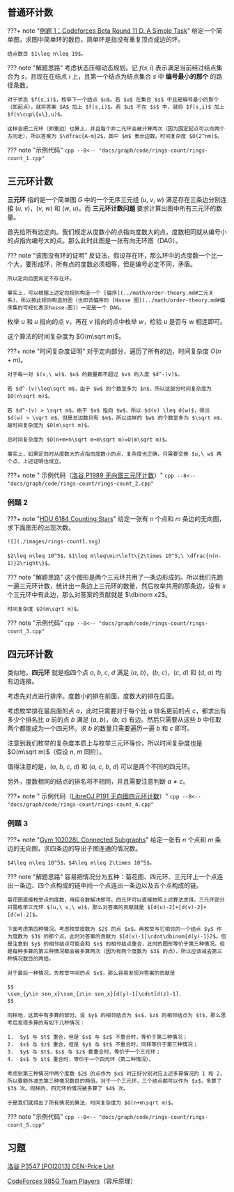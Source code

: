 ## 普通环计数

???+ note "[例题 1：Codeforces Beta Round 11 D. A Simple Task](https://codeforces.com/problemset/problem/11/D)"
    给定一个简单图，求图中简单环的数目。简单环是指没有重复顶点或边的环。
    
    结点数目 $1\leq n\leq 19$。

??? note "解题思路"
    考虑状态压缩动态规划。记 $f(s,i)$ 表示满足当前经过结点集合为 $s$，且现在在结点 $i$ 上，且第一个结点为结点集合 $s$ 中 **编号最小的那个** 的路径条数。
    
    对于状态 $f(s,i)$，枚举下一个结点 $u$。若 $u$ 在集合 $s$ 中且是编号最小的那个（即起点），就将答案 $A$ 加上 $f(s,i)$。若 $u$ 不在 $s$ 中，就将 $f(s,i)$ 加上 $f(s\cup\{u\},u)$。
    
    这样会把二元环（即重边）也算上，并且每个非二元环会被计算两次（因为固定起点可以向两个方向走），所以答案为 $\dfrac{A-m}2$，其中 $m$ 表示边数。时间复杂度 $O(2^nm)$。

??? note "示例代码"
    ```cpp
    --8<-- "docs/graph/code/rings-count/rings-count_1.cpp"
    ```

## 三元环计数

**三元环** 指的是一个简单图 $G$ 中的一个无序三元组 $(u,\ v,\ w)$ 满足存在三条边分别连接 $(u,\ v)$，$(v,\ w)$ 和 $(w,\ u)$。而 **三元环计数问题** 要求计算出图中所有三元环的数量。

首先给所有边定向。我们规定从度数小的点指向度数大的点，度数相同就从编号小的点指向编号大的点。那么此时此图是一张有向无环图（DAG）。

??? note "该图没有环的证明"
    反证法，假设存在环，那么环中的点度数一个比一个大，要形成环，所有点的度数必须相等，但是编号必定不同，矛盾。
    
    所以定向后图肯定不存在环。
    
    事实上，可以根据上述定向规则构造一个 [偏序](../math/order-theory.md#二元关系)，所以按此规则构造的图（也即该偏序的 [Hasse 图](../math/order-theory.md#偏序集的可视化表示hasse-图)）一定是一个 DAG。

枚举 $u$ 和 $u$ 指向的点 $v$，再在 $v$ 指向的点中枚举 $w$，检验 $u$ 是否与 $w$ 相连即可。

这个算法的时间复杂度为 $O(m\sqrt m)$。

???+ note "时间复杂度证明"
    对于定向部分，遍历了所有的边，时间复杂度 $O(n+m)$。
    
    对于每一对 $(v,\ w)$，$u$ 的数量都不超过 $v$ 的入度 $d^-(v)$。
    
    若 $d^-(v)\leq\sqrt m$，由于 $w$ 的个数至多为 $n$，所以这部分时间复杂度为 $O(n\sqrt m)$。
    
    若 $d^-(v) > \sqrt m$，由于 $v$ 指向 $w$，所以 $d(v) \leq d(w)$，得出 $d(w) > \sqrt m$，但是总边数只有 $m$，所以这样的 $w$ 的个数至多为 $\sqrt m$，故时间复杂度为 $O(m\sqrt m)$。
    
    总时间复杂度为 $O(n+m+n\sqrt m+m\sqrt m)=O(m\sqrt m)$。
    
    事实上，如果定向时从度数大的点指向度数小的点，复杂度也正确，只需要交换 $u,\ w$ 两个点，上述证明也成立。

???+ note " 示例代码（[洛谷 P1989 无向图三元环计数](https://www.luogu.com.cn/problem/P1989)）"
    ```cpp
    --8<-- "docs/graph/code/rings-count/rings-count_2.cpp"
    ```

### 例题 2

???+ note "[HDU 6184 Counting Stars](https://acm.hdu.edu.cn/showproblem.php?pid=6184)"
    给定一张有 $n$ 个点和 $m$ 条边的无向图，求下面图形的出现次数。
    
    ![](./images/rings-count1.svg)
    
    $2\leq n\leq 10^5$，$1\leq m\leq\min\left\{2\times 10^5,\ \dfrac{n(n-1)}2\right\}$。

??? note "解题思路"
    这个图形是两个三元环共用了一条边形成的。所以我们先跑一遍三元环计数，统计出一条边上三元环的数量，然后枚举共用的那条边，设有 $x$ 个三元环中有此边，那么对答案的贡献就是 $\dbinom x2$。
    
    时间复杂度 $O(m\sqrt m)$。

??? note "示例代码"
    ```cpp
    --8<-- "docs/graph/code/rings-count/rings-count_3.cpp"
    ```

## 四元环计数

类似地，**四元环** 就是指四个点 $a,\ b,\ c,\ d$ 满足 $(a,\ b)$，$(b,\ c)$，$(c,\ d)$ 和 $(d,\ a)$ 均有边连接。

考虑先对点进行排序。度数小的排在前面，度数大的排在后面。

考虑枚举排在最后面的点 $a$，此时只需要对于每个比 $a$ 排名更前的点 $c$，都求出有多少个排名比 $a$ 前的点 $b$ 满足 $(a,\ b)$，$(b,\ c)$ 有边。然后只需要从这些 $b$ 中任取两个都能成为一个四元环。求 $b$ 的数量只需要遍历一遍 $b$ 和 $c$ 即可。

注意到我们枚举的复杂度本质上与枚举三元环等价，所以时间复杂度也是 $O(m\sqrt m)$（假设 $n,\ m$ 同阶）。

值得注意的是，$(a,\ b,\ c,\ d)$ 和 $(a,\ c,\ b,\ d)$ 可以是两个不同的四元环。

另外，度数相同的结点的排名将不相同，并且需要注意判断 $a\neq c$。

???+ note " 示例代码（[LibreOJ P191 无向图四元环计数](https://loj.ac/p/191)）"
    ```cpp
    --8<-- "docs/graph/code/rings-count/rings-count_4.cpp"
    ```

### 例题 3

???+ note "[Gym 102028L Connected Subgraphs](https://codeforces.com/gym/102028/problem/L)"
    给定一张有 $n$ 个点和 $m$ 条边的无向图，求四条边的导出子图连通的情况数。
    
    $4\leq n\leq 10^5$，$4\leq m\leq 2\times 10^5$。

??? note "解题思路"
    容易把情况分为五种：菊花图、四元环、三元环上一个点连出一条边、四个点构成的链中间一个点连出一条边以及五个点构成的链。
    
    菊花图直接枚举点的度数，用组合数解决即可。四元环可以直接按照上述算法求得。三元环部分只需枚举三元环 $(u,\ v,\ w)$，那么对答案的贡献就是 $[d(u)-2]+[d(v)-2]+[d(w)-2]$。
    
    下面考虑第四种情况。考虑枚举度数为 $2$ 的点 $x$，再枚举与它相邻的一个结点 $y$ 作为度数为 $3$ 的那个点。此时对答案的贡献为 $[d(x)-1]\cdot\dbinom{d(y)-1}2$。但是注意到 $y$ 的相邻结点可能会和 $x$ 的相邻结点重合，此时的图形等价于第三种情况。但是每种多算的第三种情况都会被多算两次（因为有两个度数为 $3$ 的点），所以应该减去第三种情况数目的两倍。
    
    对于最后一种情况，先枚举中间的点 $x$，那么容易发现对答案的贡献是
    
    $$
    \sum_{y\in son_x}\sum_{z\in son_x}[d(y)-1]\cdot[d(z)-1].
    $$
    
    同样地，这其中有多算的部分。设 $y$ 的相邻结点为 $s$，$z$ 的相邻结点为 $t$，那么思考后发现多算的有如下几种情况：
    
    1.  $y$ 与 $t$ 重合，但是 $s$ 与 $z$ 不重合时，等价于第三种情况；
    2.  $s$ 与 $z$ 重合，但是 $y$ 与 $t$ 不重合时，同样等价于第三种情况；
    3.  $y$ 与 $t$，$s$ 与 $z$ 都重合时，等价于一个三元环；
    4.  $s$ 与 $t$ 重合时，等价于一个四元环（第二种情况）。
    
    考虑到第三种情况中两个度数 $2$ 的点作为 $x$ 时正好分别对应上述多算情况的 1 和 2，所以要额外减去第三种情况数目的两倍。对于一个三元环，三个结点都可以作为 $x$，多算了 $3$ 次。同样的，四元环的情况被多算了 $4$ 次。
    
    于是我们就得出了所有情况的算法，时间复杂度为 $O(n+m\sqrt m)$。

??? note "示例代码"
    ```cpp
    --8<-- "docs/graph/code/rings-count/rings-count_5.cpp"
    ```

## 习题

[洛谷 P3547 \[POI2013\] CEN-Price List](https://www.luogu.com.cn/problem/P3547)

[CodeForces 985G Team Players](https://codeforces.com/contest/985/problem/G)（容斥原理）
